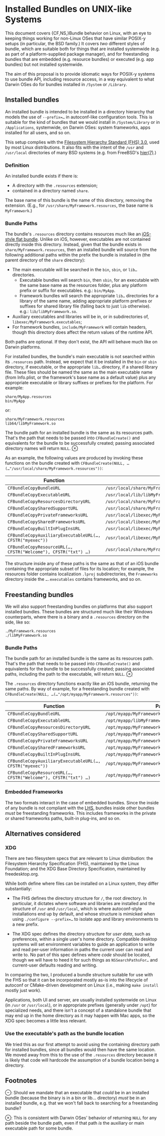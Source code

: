 # Installed Bundles on UNIX-like Systems

This document covers {CF,NS,}Bundle behavior on Linux, with an eye to keeping things working for non-Linux OSes that have similar POSIX-y setups (in particular, the BSD family.) It covers _two_ different styles of bundle, which are suitable both for things that are installed systemwide (e.g. as part of a platform-supplied package manager), and for freestanding bundles that are embedded (e.g. resource bundles) or executed (e.g. app bundles) but not installed systemwide.

The aim of this proposal is to provide idiomatic ways for POSIX-y systems to use bundle API, including resource access, in a way equivalent to what Darwin OSes do for bundles installed in `/System` or `/Library`.

## Installed bundles

An installed bundle is intended to be installed in a directory hierarchy that models the use of `--prefix=…` in autoconf-like configuration tools. This is suitable for the kind of bundles that we would install in `/System/Library` or in `/Applications`, systemwide, on Darwin OSes: system frameworks, apps installed for all users, and so on.

This setup complies with the [Filesystem Hierarchy Standard (FHS) 3.0](https://refspecs.linuxfoundation.org/fhs.shtml), used by most Linux distributions. It also fits with the intent of the `/usr` and `/usr/local` directories of many BSD systems (e.g. from FreeBSD's [hier(7)][].)

[hier(7)]: https://www.freebsd.org/cgi/man.cgi?hier(7)

### Definition

An installed bundle exists if there is:

 - A directory with the `.resources` extension;
 - contained in a directory named `share`.

The base name of this bundle is the name of this directory, removing the extension. (E.g., for `/usr/share/MyFramework.resources`, the base name is `MyFramework`.)

### Bundle Paths

The bundle's `.resources` directory contains resources much like an [iOS-style flat bundle](https://developer.apple.com/library/content/documentation/CoreFoundation/Conceptual/CFBundles/BundleTypes/BundleTypes.html#//apple_ref/doc/uid/10000123i-CH101-SW1). Unlike on iOS, however, executables are not contained directly inside this directory. Instead, given that the bundle exists in `share/MyFramework.resources`, then an installed bundle will source from the following additional paths within the prefix the bundle is installed in (the parent directory of the `share` directory):

 - The main executable will be searched in the `bin`, `sbin`, or `lib…` directories.
	 - Executable bundles will search `bin`, then `sbin`, for an executable with the same base name as the resources folder, plus any platform prefix or suffix for executables. e.g.: `bin/MyApp`.
	 - Framework bundles will search the appropriate `lib…` directories for a library of the same name, adding appropriate platform prefixes or suffixes for shared library file (falling back to just `lib` otherwise). e.g.: `lib/libMyFramework.so`.
 - Auxiliary executables and libraries will be in, or in subdirectories of, `libexec/MyFramework.executables`;
 - For framework bundles, `include/MyFramework` will contain headers, though this directory does affect the return values of the runtime API.

Both paths are optional. If they don't exist, the API will behave much like on Darwin platforms.

For installed bundles, the bundle's main executable is not searched within its `.resources` path. Instead, we expect that it be installed in the `bin` or `sbin` directory, if executable, or the appropriate `lib…` directory, if a shared library file. These files should be named the same as the main executable name (from Info.plist, or the framework's base name as a default value) plus any appropriate executable or library suffixes or prefixes for the platform. For example:

```
share/MyApp.resources
bin/MyApp
```

or:

```
share/MyFramework.resources
lib64/libMyFramework.so
```

The bundle path for an installed bundle is the same as its resources path. That's the path that needs to be passed into `CFBundleCreate()` and equivalents for the bundle to be successfully created; passing associated directory names will return `NULL`. [⊗](#nullForInnerPaths)

As an example, the following values are produced by invoking these functions on the bundle created with `CFBundleCreate(NULL, …(…"/usr/local/share/MyFramework.resources"))`:

Function | Path returned
---|---
`CFBundleCopyBundleURL` | `/usr/local/share/MyFramework.resources`
`CFBundleCopyExecutableURL` | `/usr/local/lib/libMyFramework.so`
`CFBundleCopyResourcesDirectoryURL` | `/usr/local/share/MyFramework.resources`
`CFBundleCopySharedSupportURL` |`/usr/local/share/MyFramework.resources/SharedSupport`
`CFBundleCopyPrivateFrameworksURL` | `/usr/local/libexec/MyFramework.executables/Frameworks`
`CFBundleCopySharedFrameworksURL` | `/usr/local/libexec/MyFramework.executables/SharedFrameworks`
`CFBundleCopyBuiltInPlugInsURL` | `/usr/local/libexec/MyFramework.executables/PlugIns`
`CFBundleCopyAuxiliaryExecutableURL(…, CFSTR("myexec"))` | `/usr/local/libexec/MyFramework.executables/myexec`
`CFBundleCopyResourceURL(…, CFSTR("Welcome"), CFSTR("txt") …)` | `/usr/local/share/MyFramework.resources/en.lproj/Welcome.txt`

The structure inside any of these paths is the same as that of an iOS bundle containing the appropriate subset of files for its location; for example, the resources folder contains localization `.lproj` subdirectories, the `Frameworks` directory inside the `….executables` contains frameworks, and so on.

## Freestanding bundles

We will also support freestanding bundles on platforms that also support installed bundles. These bundles are structured much like their Windows counterparts, where there is a binary and a `.resources` directory on the side, like so:

```
./MyFramework.resources
./libMyFramework.so
```

### Bundle Paths

The bundle path for an installed bundle is the same as its resources path. That's the path that needs to be passed into `CFBundleCreate()` and equivalents for the bundle to be successfully created; passing associated paths, including the path to the executable, will return `NULL`. [⊗](#nullForInnerPaths)

The `.resources` directory functions exactly like an iOS bundle, returning the same paths. By way of example, for a freestanding bundle created with `CFBundleCreate(NULL, …(…"/opt/myapp/MyFramework.resources"))`:

Function | Path returned
---|---
`CFBundleCopyBundleURL` | `/opt/myapp/MyFramework.resources`
`CFBundleCopyExecutableURL` | `/opt/myapp/libMyFramework.so`
`CFBundleCopyResourcesDirectoryURL` | `/opt/myapp/MyFramework.resources`
`CFBundleCopySharedSupportURL` |`/opt/myapp/MyFramework.resources/SharedSupport`
`CFBundleCopyPrivateFrameworksURL` | `/opt/myapp/MyFramework.resources/Frameworks`
`CFBundleCopySharedFrameworksURL` | `/opt/myapp/MyFramework.resources/SharedFrameworks`
`CFBundleCopyBuiltInPlugInsURL` | `/opt/myapp/MyFramework.resources/PlugIns`
`CFBundleCopyAuxiliaryExecutableURL(…, CFSTR("myexec"))` | `/opt/myapp/MyFramework.resources/myexec`
`CFBundleCopyResourceURL(…, CFSTR("Welcome"), CFSTR("txt") …)` | `/opt/myapp/MyFramework.resources/en.lproj/Welcome.txt`

### Embedded Frameworks

The two formats interact in the case of embedded bundles. Since the inside of any bundle is not compliant with the [LHS](https://refspecs.linuxfoundation.org/fhs.shtml), bundles inside other bundles _must_ be freestanding frameworks. This includes frameworks in the private or shared frameworks paths, built-in plug-ins, and so on.

## Alternatives considered

### XDG

There are two filesystem specs that are relevant to Linux distribution: the Filesystem Hierarchy Specification (FHS), maintained by the Linux Foundation; and the XDG Base Directory Specification, maintained by freedesktop.org.

While both define where files can be installed on a Linux system, they differ substantially:

- The FHS defines the directory structure for `/`, the root directory. In particular, it dictates where software and libraries are installed and the structure of `/usr` and `/usr/local`, which is where autoconf-style installations end up by default, and whose structure is mimicked when using `./configure --prefix=…` to isolate app and library environments to a new prefix.

- The XDG spec defines the directory structure for _user data_, such as preferences, within a single user's home directory. Compatible desktop systems will set environment variables to guide an application to write and read per-user information in paths the current user can read and write to. No part of this spec defines where _code_ should be located, though we will have to heed it for such things as `NSSearchPathsFor…` and current-user defaults reading and writing.

In comparing the two, I produced a bundle structure suitable for use with the FHS so that it can be incorporated mostly as-is into the lifecycle of autoconf or CMake-driven development on Linux (i.e., making `make install` mostly just work).

Applications, both UI and server, are usually installed systemwide on Linux (in `/usr` or `/usr/local`), or in appropriate prefixes (generally under `/opt`) for specialized needs, and there isn't a concept of a standalone bundle that may end up in the home directory as it may happen with Mac apps, so the XDG spec becomes a little less relevant.

### Use the executable's path as the bundle location

We tried this as our first attempt to avoid using the containing directory path for installed bundles, since all bundles would then have the same location. We moved away from this to the use of the `.resources` directory because it is likely that code will hardcode the assumption of a bundle location being a directory.

## Footnotes

<span id="shouldWeFallBack">⊖</span>: Should we mandate that an executable that _could_ be in an installed bundle (because the binary is in a bin or lib… directory) _must_ be in an installed bundle, e.g. that we won't fall back to searching for a freestanding bundle?

<span id="nullForInnerPaths">⊗</span>: This is consistent with Darwin OSes' behavior of returning `NULL` for any path beside the bundle path, even if that path _is_ the auxiliary or main executable path for some bundle.